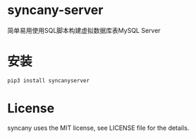 # syncany-server

简单易用使用SQL脚本构建虚拟数据库表MySQL Server

# 安装

```
pip3 install syncanyserver
```

# License

syncany uses the MIT license, see LICENSE file for the details.